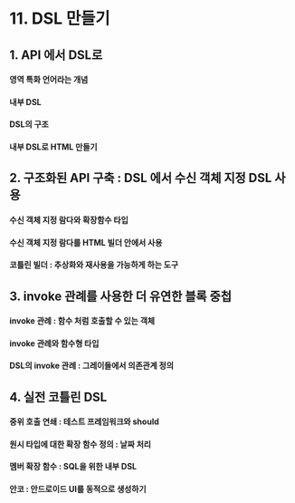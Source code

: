 # 11. DSL 만들기

## 1. API 에서 DSL로

#### 영역 특화 언어라는 개념 

#### 내부 DSL

#### DSL의 구조

#### 내부 DSL로 HTML 만들기


## 2. 구조화된 API 구축 : DSL 에서 수신 객체 지정 DSL 사용 

#### 수신 객체 지정 람다와 확장함수 타입 
#### 수신 객체 지정 람다를 HTML 빌더 안에서 사용
#### 코틀린 빌더 : 추상화와 재사용을 가능하게 하는 도구 

## 3. invoke 관례를 사용한 더 유연한 블록 중첩 

#### invoke 관례 : 함수 처럼 호출할 수 있는 객체 
#### invoke 관례와 함수형 타입 
#### DSL의 invoke 관례 : 그레이들에서 의존관계 정의 

## 4. 실전 코틀린 DSL

#### 중위 호출 연쇄 : 테스트 프레임워크와 should
#### 원시 타입에 대한 확장 함수 정의 : 날짜 처리 
#### 멤버 확장 함수 : SQL을 위한 내부 DSL
#### 안코 : 안드로이드 UI를 동적으로 생성하기 
